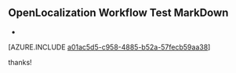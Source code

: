 ## OpenLocalization Workflow Test MarkDown
* 

[AZURE.INCLUDE [a01ac5d5-c958-4885-b52a-57fecb59aa38](calleeMd1.md)]

 
thanks!
